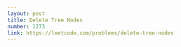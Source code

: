 ```yaml
---
layout: post
title: Delete Tree Nodes
number: 1273
link: https://leetcode.com/problems/delete-tree-nodes
---
```

